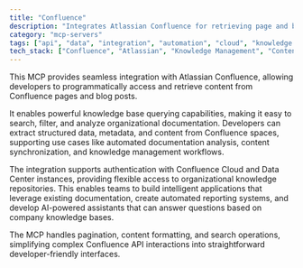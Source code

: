 ```yaml
---
title: "Confluence"
description: "Integrates Atlassian Confluence for retrieving page and blog post data, enabling knowledge base querying and content analysis."
category: "mcp-servers"
tags: ["api", "data", "integration", "automation", "cloud", "knowledge base", "content analysis", "documentation retrieval"]
tech_stack: ["Confluence", "Atlassian", "Knowledge Management", "Content API", "Documentation", "Cloud", "Data Center"]
---
```


This MCP provides seamless integration with Atlassian Confluence, allowing developers to programmatically access and retrieve content from Confluence pages and blog posts. 

It enables powerful knowledge base querying capabilities, making it easy to search, filter, and analyze organizational documentation. Developers can extract structured data, metadata, and content from Confluence spaces, supporting use cases like automated documentation analysis, content synchronization, and knowledge management workflows.

The integration supports authentication with Confluence Cloud and Data Center instances, providing flexible access to organizational knowledge repositories. This enables teams to build intelligent applications that leverage existing documentation, create automated reporting systems, and develop AI-powered assistants that can answer questions based on company knowledge bases.

The MCP handles pagination, content formatting, and search operations, simplifying complex Confluence API interactions into straightforward developer-friendly interfaces.